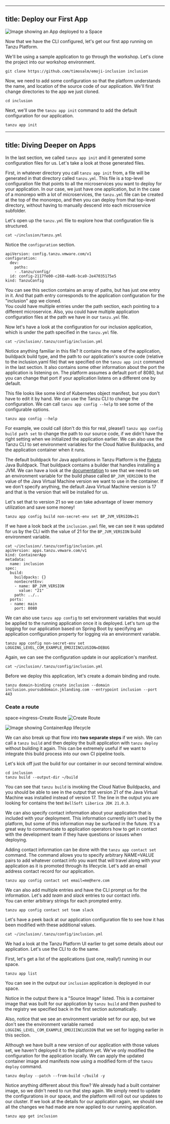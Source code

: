 
---
title: Deploy our First App
---
![Image showing an App deployed to a Space](./images/deploy-an-app.png)

Now that we have the CLI configured, let's get our first app running on Tanzu Platform.

We'll be using a sample application to go through the workshop.  Let's clone the project into our workshop environment.
```
git clone https://github.com/timosalm/emoji-inclusion inclusion
```

Now, we need to add some configuration so that the platform understands the name, and location of the source code of our application.  We'll first change directories to the app we just cloned.

```
cd inclusion
```

Next, we'll use the `tanzu app init` command to add the default configuration for our application.

```
tanzu app init
```
---
title: Diving Deeper on Apps
---
In the last section, we called `tanzu app init` and it generated some configuration files for us. Let's take a look at those generated files.

First, in whatever directory you call `tanzu app init` from, a file will be generated in that directory called `tanzu.yml`. This file is a top-level configuration file that points to all the microservices you want to deploy for your application. 
In our case, we just have one application, but in the case of a monorepo with a lot of microservices, the `tanzu.yml` file can be created at the top of the monorepo, and then you can deploy from that top-level directory, without having to manually descend into each microservice subfolder.  

Let's open up the `tanzu.yml` file to explore how that configuration file is structured.
```
cat ~/inclusion/tanzu.yml
```

Notice the `configuration` section.
```
apiVersion: config.tanzu.vmware.com/v1
configuration:
  dev:
    paths:
    - .tanzu/config/
  id: config-2117fe00-c260-4ad6-bca9-2e47035175e5
kind: TanzuConfig
```
You can see this section contains an array of paths, but has just one entry in it. And that path entry corresponds to the application configuration for the "inclusion" app we cloned.  
You could have multiple entries under the path section, each pointing to a different microservice.  Also, you could have multiple application configuration files at the path we have in our `tanzu.yml` file.

Now let's have a look at the configuration for our inclusion application, which is under the path specified in the `tanzu.yml` file.
```
cat ~/inclusion/.tanzu/config/inclusion.yml
```
Notice anything familiar in this file? 
It contains the name of the application, buildpack build type, and the path to our application's source code (relative to the inclusion.yaml file) that we specified on the `tanzu app init` command in the last section. 
It also contains some other information about the port the application is listening on. The platform assumes a default port of 8080, but you can change that port if your application listens on a different one by default.

This file looks like some kind of Kubernetes object manifest, but you don't have to edit it by hand. We can use the Tanzu CLI to change the configuration.
We can call `tanzu app config --help` to see some of the configurable options.
```
tanzu app config --help
```
For example, we could call (don't do this for real, please!) `tanzu app config build path set` to change the path to our source code, if we didn't have the right setting when we initialized the application earlier. 
We can also use the Tanzu CLI to set environment variables for the Cloud Native Buildpacks, and the application container when it runs.  

The default buildpack for Java applications in Tanzu Platform is the [Paketo](https://paketo.io/) Java Buildpack. That buildpack contains a builder that handles installing a JVM. We can have a look at the [documentation](https://paketo.io/docs/howto/java/#install-a-specific-jvm-version) to see that we need to set an environment variable for the build phase called `BP_JVM_VERSION` to the value of the Java Virtual Machine version we want to use in the container.  If we don't specify anything, the default Java Virtual Machine version is 17 and that is the version that will be installed for us.

 Let's set that to version 21 so we can take advantage of lower memory utilization and save some money!
```
tanzu app config build non-secret-env set BP_JVM_VERSION=21
```

If we have a look back at the `inclusion.yaml` file, we can see it was updated for us by the CLI with the value of 21 for the `BP_JVM_VERSION` build environment variable.
```
cat ~/inclusion/.tanzu/config/inclusion.yml
apiVersion: apps.tanzu.vmware.com/v1
kind: ContainerApp
metadata:
  name: inclusion
spec:
  build:
    buildpacks: {}
    nonSecretEnv:
    - name: BP_JVM_VERSION
      value: "21"
    path: ../..
  ports:
  - name: main
    port: 8080
```

We can also use `tanzu app config` to set environment variables that would be applied to the running application once it is deployed.  Let's turn up the logging for our application based on Spring Boot by specifying an application configuration property for logging via an environment variable.
```
tanzu app config non-secret-env set LOGGING_LEVEL_COM_EXAMPLE_EMOJIINCLUSION=DEBUG
```
Again, we can see the configuration update in our application's manifest.
```
cat ~/inclusion/.tanzu/config/inclusion.yml
```

Before we deploy this application, let's create a domain binding and route.

```
tanzu domain-binding create inclusion --domain inclusion.yoursubdomain.jklanding.com --entrypoint inclusion --port 443
```
### Ceate a route
space->ingress-Create Route
![Create Route](./images/createroute.png)

![Image showing ContainerApp lifecycle](./images/containerapp-lifecyle.png)

We can also break up that flow into **two separate steps** if we wish.  We can call a `tanzu build` and then deploy the built application with `tanzu deploy` without building it again. This can be extremely useful if we want to integrate this build process into our own CI pipeline tools.

Let's kick off just the build for our container in our second terminal window.
```
cd inclusion
tanzu build --output-dir ~/build
```

You can see that `tanzu build` is invoking the Cloud Native Buildpacks, and you should be able to see in the output that version 21 of the Java Virtual Machine was installed instead of version 17.  The line in the output you are looking for contains the text `BellSoft Liberica JDK 21.0.3`.


We can also specify contact information about your application that is included with your deployment.  This information currently isn't used by the platform, but some of this information may be surfaced in the future.  It's a great way to communicate to application operators how to get in contact with the development team if they have questions or issues when deploying.

Adding contact information can be done with the `tanzu app contact set` command. The command allows you to specify arbitrary NAME=VALUE pairs to add whatever contact info you want that will travel along with your application as it is promoted through its lifecycle.  Let's add an email address contact record for our application.
```
tanzu app config contact set email=me@here.com
```

We can also add multiple entries and have the CLI prompt us for the information. Let's add *team* and *slack* entries to our contact info.  
You can enter arbitrary strings for each prompted entry.
```
tanzu app config contact set team slack
```

Let's have a peek back at our application configuration file to see how it has been modified with these additional values.
```
cat ~/inclusion/.tanzu/config/inclusion.yml
```

We had a look at the Tanzu Platform UI earlier to get some details about our application. Let's use the CLI to do the same.  

First, let's get a list of the applications (just one, really!) running in our space.
```
tanzu app list
```
You can see in the output our `inclusion` application is deployed in our space. 


Notice in the output there is a "Source Image" listed. This is a container image that was built for our application by `tanzu build` and then pushed to the registry we specified back in the first section automatically. 

Also, notice that we see an environment variable set for our app, but we don't see the environment variable named `LOGGING_LEVEL_COM_EXAMPLE_EMOJIINCLUSION` that we set for logging earlier in this section.

Although we have built a new version of our application with those values set, we haven't deployed it to the platform yet.  We've only modified the configuration for the application locally. We can apply the updated container image and manifests now using a modified form of the `tanzu deploy` command.
```
tanzu deploy --patch --from-build ~/build -y
```

Notice anything different about this flow?  We already had a built container image, so we didn't need to run that step again. We simply need to update the configurations in our space, and the platform will roll out our updates to our cluster. If we look at the details for our application again, we should see all the changes we had made are now applied to our running application.
```
tanzu app get inclusion
```
